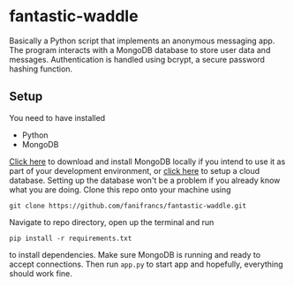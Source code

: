 # fantastic-waddle
Basically a Python script that implements an anonymous messaging app. The program interacts with a MongoDB database to store user data and messages. Authentication is handled using bcrypt, a secure password hashing function.

## Setup
You need to have installed
- Python
- MongoDB

[Click here](https://www.mongodb.com/try/download/community) to download and install MongoDB locally if you intend to use it as part of your development environment, or [click here](https://www.mongodb.com/) to setup a cloud database. Setting up the database won't be a problem if you already know what you are doing. Clone this repo onto your machine using
```
git clone https://github.com/fanifrancs/fantastic-waddle.git
```
Navigate to repo directory, open up the terminal and run
```
pip install -r requirements.txt
```
to install dependencies. Make sure MongoDB is running and ready to accept connections. Then run `app.py` to start app and hopefully, everything should work fine.